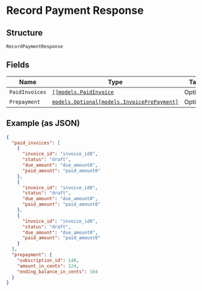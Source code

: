 
# Record Payment Response

## Structure

`RecordPaymentResponse`

## Fields

| Name | Type | Tags | Description |
|  --- | --- | --- | --- |
| `PaidInvoices` | [`[]models.PaidInvoice`](../../doc/models/paid-invoice.md) | Optional | - |
| `Prepayment` | [`models.Optional[models.InvoicePrePayment]`](../../doc/models/invoice-pre-payment.md) | Optional | - |

## Example (as JSON)

```json
{
  "paid_invoices": [
    {
      "invoice_id": "invoice_id8",
      "status": "draft",
      "due_amount": "due_amount0",
      "paid_amount": "paid_amount0"
    },
    {
      "invoice_id": "invoice_id8",
      "status": "draft",
      "due_amount": "due_amount0",
      "paid_amount": "paid_amount0"
    },
    {
      "invoice_id": "invoice_id8",
      "status": "draft",
      "due_amount": "due_amount0",
      "paid_amount": "paid_amount0"
    }
  ],
  "prepayment": {
    "subscription_id": 148,
    "amount_in_cents": 124,
    "ending_balance_in_cents": 164
  }
}
```

